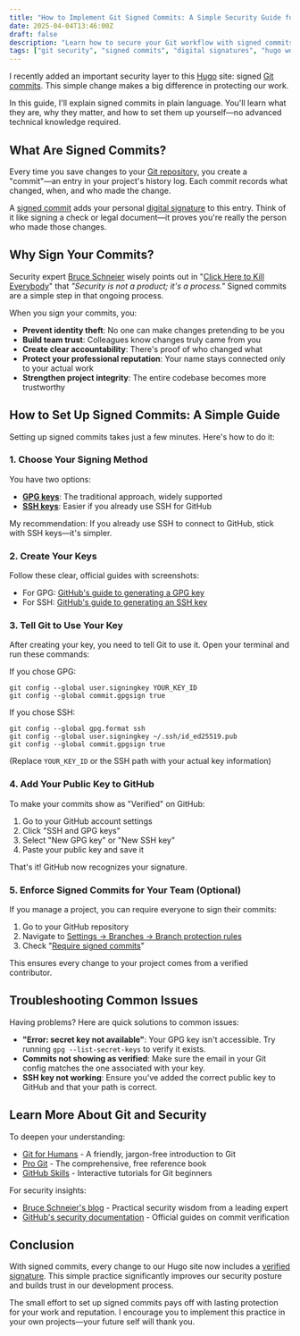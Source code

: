 ```yaml
---
title: "How to Implement Git Signed Commits: A Simple Security Guide for Hugo Users"
date: 2025-04-04T13:46:00Z
draft: false
description: "Learn how to secure your Git workflow with signed commits. This step-by-step guide explains digital signatures, GPG and SSH keys, and how to verify your identity when contributing to projects."
tags: ["git security", "signed commits", "digital signatures", "hugo workflow", "github security", "gpg keys", "ssh keys"]
---
```


I recently added an important security layer to this [Hugo](https://gohugo.io/) site: signed [Git commits](https://git-scm.com/book/en/v2/Git-Basics-Recording-Changes-to-the-Repository#_committing_changes). This simple change makes a big difference in protecting our work.

In this guide, I'll explain signed commits in plain language. You'll learn what they are, why they matter, and how to set them up yourself—no advanced technical knowledge required.

## What Are Signed Commits?

Every time you save changes to your [Git repository](https://docs.github.com/en/get-started/quickstart/github-glossary#repository), you create a "commit"—an entry in your project's history log. Each commit records what changed, when, and who made the change.

A [signed commit](https://docs.github.com/en/authentication/managing-commit-signature-verification/about-commit-signature-verification) adds your personal [digital signature](https://en.wikipedia.org/wiki/Digital_signature) to this entry. Think of it like signing a check or legal document—it proves you're really the person who made those changes.

## Why Sign Your Commits?

Security expert [Bruce Schneier](https://www.schneier.com/) wisely points out in "[Click Here to Kill Everybody](https://www.schneier.com/books/click-here/)" that *"Security is not a product; it's a process."* Signed commits are a simple step in that ongoing process.

When you sign your commits, you:

- **Prevent identity theft**: No one can make changes pretending to be you
- **Build team trust**: Colleagues know changes truly came from you
- **Create clear accountability**: There's proof of who changed what
- **Protect your professional reputation**: Your name stays connected only to your actual work
- **Strengthen project integrity**: The entire codebase becomes more trustworthy

## How to Set Up Signed Commits: A Simple Guide

Setting up signed commits takes just a few minutes. Here's how to do it:

### 1. Choose Your Signing Method

You have two options:
- **[GPG keys](https://gnupg.org/)**: The traditional approach, widely supported
- **[SSH keys](https://en.wikipedia.org/wiki/Secure_Shell)**: Easier if you already use SSH for GitHub

My recommendation: If you already use SSH to connect to GitHub, stick with SSH keys—it's simpler.

### 2. Create Your Keys

Follow these clear, official guides with screenshots:
- For GPG: [GitHub's guide to generating a GPG key](https://docs.github.com/en/authentication/managing-commit-signature-verification/generating-a-new-gpg-key)
- For SSH: [GitHub's guide to generating an SSH key](https://docs.github.com/en/authentication/connecting-to-github-with-ssh/generating-a-new-ssh-key-and-adding-it-to-the-ssh-agent)

### 3. Tell Git to Use Your Key

After creating your key, you need to tell Git to use it. Open your terminal and run these commands:

If you chose GPG:
```
git config --global user.signingkey YOUR_KEY_ID
git config --global commit.gpgsign true
```

If you chose SSH:
```
git config --global gpg.format ssh
git config --global user.signingkey ~/.ssh/id_ed25519.pub
git config --global commit.gpgsign true
```

(Replace `YOUR_KEY_ID` or the SSH path with your actual key information)

### 4. Add Your Public Key to GitHub

To make your commits show as "Verified" on GitHub:
1. Go to your GitHub account settings
2. Click "SSH and GPG keys"
3. Select "New GPG key" or "New SSH key"
4. Paste your public key and save it

That's it! GitHub now recognizes your signature.

### 5. Enforce Signed Commits for Your Team (Optional)

If you manage a project, you can require everyone to sign their commits:
1. Go to your GitHub repository
2. Navigate to [Settings → Branches → Branch protection rules](https://docs.github.com/en/repositories/configuring-branches-and-merges-in-your-repository/managing-protected-branches/about-protected-branches)
3. Check "[Require signed commits](https://docs.github.com/en/repositories/configuring-branches-and-merges-in-your-repository/managing-protected-branches/about-protected-branches#require-signed-commits)"

This ensures every change to your project comes from a verified contributor.

## Troubleshooting Common Issues

Having problems? Here are quick solutions to common issues:

- **"Error: secret key not available"**: Your GPG key isn't accessible. Try running `gpg --list-secret-keys` to verify it exists.
- **Commits not showing as verified**: Make sure the email in your Git config matches the one associated with your key.
- **SSH key not working**: Ensure you've added the correct public key to GitHub and that your path is correct.

## Learn More About Git and Security

To deepen your understanding:

- [Git for Humans](https://abookapart.com/products/git-for-humans) - A friendly, jargon-free introduction to Git
- [Pro Git](https://git-scm.com/book/en/v2) - The comprehensive, free reference book
- [GitHub Skills](https://skills.github.com/) - Interactive tutorials for Git beginners

For security insights:
- [Bruce Schneier's blog](https://www.schneier.com/) - Practical security wisdom from a leading expert
- [GitHub's security documentation](https://docs.github.com/en/authentication/managing-commit-signature-verification) - Official guides on commit verification

## Conclusion

With signed commits, every change to our Hugo site now includes a [verified signature](https://docs.github.com/en/authentication/managing-commit-signature-verification/displaying-verification-statuses-for-all-of-your-commits). This simple practice significantly improves our security posture and builds trust in our development process.

The small effort to set up signed commits pays off with lasting protection for your work and reputation. I encourage you to implement this practice in your own projects—your future self will thank you.

